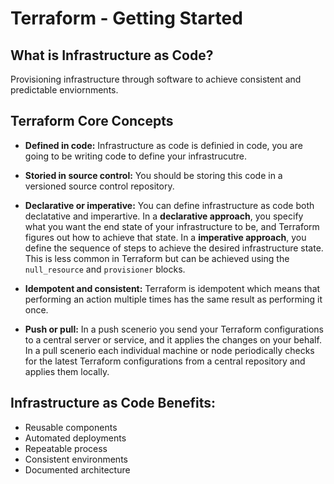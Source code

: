 # Terraform - Getting Started

## What is Infrastructure as Code?

Provisioning infrastructure through software to achieve consistent and predictable enviornments.

## Terraform Core Concepts

- **Defined in code:** Infrastructure as code is definied in code, you are going to be writing code to define your infrastrucutre.

- **Storied in source control:** You should be storing this code in a versioned source control repository.

- **Declarative or imperative:** You can define infrastructure as code both declatative and imperartive. In a **declarative approach**, you specify what you want the end state of your infrastructure to be, and Terraform figures out how to achieve that state. In a **imperative approach**, you define the sequence of steps to achieve the desired infrastructure state. This is less common in Terraform but can be achieved using the `null_resource` and `provisioner` blocks.

- **Idempotent and consistent:** Terraform is idempotent which means that performing an action multiple times has the same result as performing it once.

- **Push or pull:** In a push scenerio you send your Terraform configurations to a central server or service, and it applies the changes on your behalf. In a pull scenerio each individual machine or node periodically checks for the latest Terraform configurations from a central repository and applies them locally.

## Infrastructure as Code Benefits:

- Reusable components
- Automated deployments
- Repeatable process
- Consistent environments
- Documented architecture
